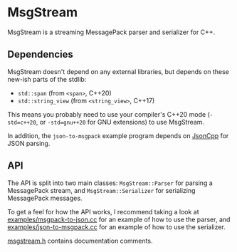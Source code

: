 # MsgStream

MsgStream is a streaming MessagePack parser and serializer for C++.

## Dependencies

MsgStream doesn't depend on any external libraries,
but depends on these new-ish parts of the stdlib:

* `std::span` (from `<span>`, C++20)
* `std::string_view` (from `<string_view>`, C++17)

This means you probably need to use your compiler's C++20 mode
(`-std=c++20`, or `-std=gnu++20` for GNU extensions)
to use MsgStream.

In addition, the `json-to-msgpack` example program depends
on [JsonCpp](https://github.com/open-source-parsers/jsoncpp)
for JSON parsing.

## API

The API is split into two main classes:
`MsgStream::Parser` for parsing a MessagePack stream,
and `MsgStream::Serializer` for serializing MessagePack messages.

To get a feel for how the API works, I recommend taking a look at
[examples/msgpack-to-json.cc](examples/msgpack-to-json.cc)
for an example of how to use the parser,
and [examples/json-to-msgpack.cc](examples/json-to-msgpack.cc)
for an example of how to use the serializer.

[msgstream.h](msgstream.h) contains documentation comments.
